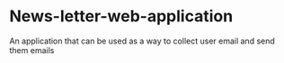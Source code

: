# News-letter-web-application
An application that can be used as a way to collect user email and send them emails
